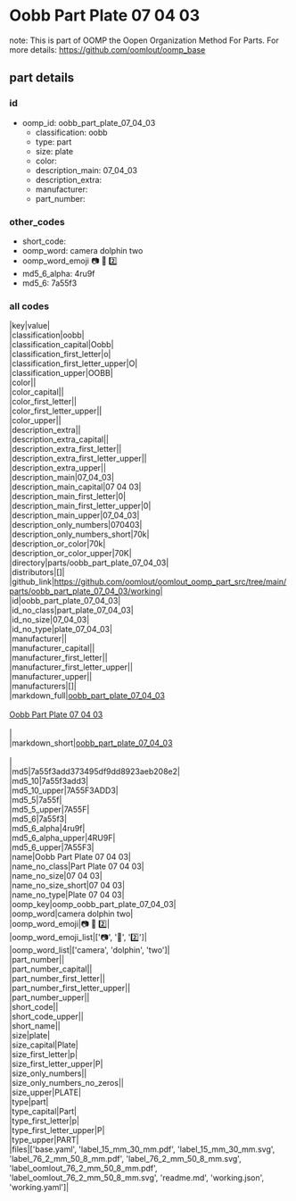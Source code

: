 # Oobb Part Plate 07 04 03  

note: This is part of OOMP the Oopen Organization Method For Parts. For more details: https://github.com/oomlout/oomp_base

##  part details





### id
* oomp_id: oobb_part_plate_07_04_03
  * classification: oobb
  * type: part
  * size: plate
  * color: 
  * description_main: 07_04_03
  * description_extra: 
  * manufacturer: 
  * part_number: 

### other_codes
* short_code: 
* oomp_word: camera dolphin two
* oomp_word_emoji :camera: :dolphin: :two:
* md5_6_alpha: 4ru9f
* md5_6: 7a55f3

### all codes 
|key|value|  
|classification|oobb|  
|classification_capital|Oobb|  
|classification_first_letter|o|  
|classification_first_letter_upper|O|  
|classification_upper|OOBB|  
|color||  
|color_capital||  
|color_first_letter||  
|color_first_letter_upper||  
|color_upper||  
|description_extra||  
|description_extra_capital||  
|description_extra_first_letter||  
|description_extra_first_letter_upper||  
|description_extra_upper||  
|description_main|07_04_03|  
|description_main_capital|07 04 03|  
|description_main_first_letter|0|  
|description_main_first_letter_upper|0|  
|description_main_upper|07_04_03|  
|description_only_numbers|070403|  
|description_only_numbers_short|70k|  
|description_or_color|70k|  
|description_or_color_upper|70K|  
|directory|parts/oobb_part_plate_07_04_03|  
|distributors|[]|  
|github_link|https://github.com/oomlout/oomlout_oomp_part_src/tree/main/parts/oobb_part_plate_07_04_03/working|  
|id|oobb_part_plate_07_04_03|  
|id_no_class|part_plate_07_04_03|  
|id_no_size|07_04_03|  
|id_no_type|plate_07_04_03|  
|manufacturer||  
|manufacturer_capital||  
|manufacturer_first_letter||  
|manufacturer_first_letter_upper||  
|manufacturer_upper||  
|manufacturers|[]|  
|markdown_full|[oobb_part_plate_07_04_03](https://github.com/oomlout/oomlout_oomp_part_src/tree/main/parts/oobb_part_plate_07_04_03/working)<br>[](https://github.com/oomlout/oomlout_oomp_part_src/tree/main/parts/oobb_part_plate_07_04_03/working)<br>[Oobb Part Plate 07 04 03](https://github.com/oomlout/oomlout_oomp_part_src/tree/main/parts/oobb_part_plate_07_04_03/working)<br><br>|  
|markdown_short|[oobb_part_plate_07_04_03](https://github.com/oomlout/oomlout_oomp_part_src/tree/main/parts/oobb_part_plate_07_04_03/working)<br><br>|  
|md5|7a55f3add373495df9dd8923aeb208e2|  
|md5_10|7a55f3add3|  
|md5_10_upper|7A55F3ADD3|  
|md5_5|7a55f|  
|md5_5_upper|7A55F|  
|md5_6|7a55f3|  
|md5_6_alpha|4ru9f|  
|md5_6_alpha_upper|4RU9F|  
|md5_6_upper|7A55F3|  
|name|Oobb Part Plate 07 04 03|  
|name_no_class|Part Plate 07 04 03|  
|name_no_size|07 04 03|  
|name_no_size_short|07 04 03|  
|name_no_type|Plate 07 04 03|  
|oomp_key|oomp_oobb_part_plate_07_04_03|  
|oomp_word|camera dolphin two|  
|oomp_word_emoji|:camera: :dolphin: :two:|  
|oomp_word_emoji_list|[':camera:', ':dolphin:', ':two:']|  
|oomp_word_list|['camera', 'dolphin', 'two']|  
|part_number||  
|part_number_capital||  
|part_number_first_letter||  
|part_number_first_letter_upper||  
|part_number_upper||  
|short_code||  
|short_code_upper||  
|short_name||  
|size|plate|  
|size_capital|Plate|  
|size_first_letter|p|  
|size_first_letter_upper|P|  
|size_only_numbers||  
|size_only_numbers_no_zeros||  
|size_upper|PLATE|  
|type|part|  
|type_capital|Part|  
|type_first_letter|p|  
|type_first_letter_upper|P|  
|type_upper|PART|  
|files|['base.yaml', 'label_15_mm_30_mm.pdf', 'label_15_mm_30_mm.svg', 'label_76_2_mm_50_8_mm.pdf', 'label_76_2_mm_50_8_mm.svg', 'label_oomlout_76_2_mm_50_8_mm.pdf', 'label_oomlout_76_2_mm_50_8_mm.svg', 'readme.md', 'working.json', 'working.yaml']|  
